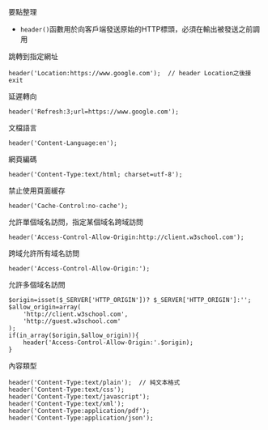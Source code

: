 要點整理
- `header()`函數用於向客戶端發送原始的HTTP標頭，必須在輸出被發送之前調用

跳轉到指定網址
```
header('Location:https://www.google.com');	// header Location之後接exit
```

延遲轉向
```
header('Refresh:3;url=https://www.google.com');
```

文檔語言
```
header('Content-Language:en');
```

網頁編碼
```
header('Content-Type:text/html; charset=utf-8');
```

禁止使用頁面緩存
```
header('Cache-Control:no-cache');
```

允許單個域名訪問，指定某個域名跨域訪問
```
header('Access-Control-Allow-Origin:http://client.w3school.com');
```

跨域允許所有域名訪問
```
header('Access-Control-Allow-Origin:');
```

允許多個域名訪問
```
$origin=isset($_SERVER['HTTP_ORIGIN'])? $_SERVER['HTTP_ORIGIN']:'';
$allow_origin=array(
	'http://client.w3school.com',
	'http://guest.w3school.com'
);
if(in_array($origin,$allow_origin)){
	header('Access-Control-Allow-Origin:'.$origin);
}	
```

內容類型
```
header('Content-Type:text/plain');	// 純文本格式
header('Content-Type:text/css');
header('Content-Type:text/javascript');
header('Content-Type:text/xml');
header('Content-Type:application/pdf');
header('Content-Type:application/json');
```